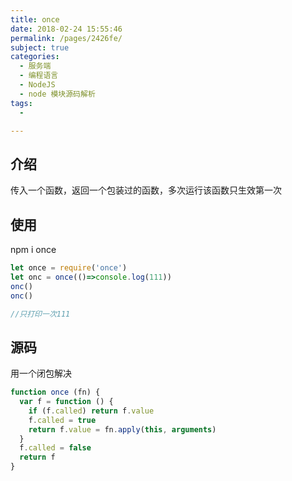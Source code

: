 ```yaml
---
title: once
date: 2018-02-24 15:55:46
permalink: /pages/2426fe/
subject: true
categories:
  - 服务端
  - 编程语言
  - NodeJS
  - node 模块源码解析
tags:
  - 

---
```

## 介绍

传入一个函数，返回一个包装过的函数，多次运行该函数只生效第一次

## 使用

npm i once

```js
let once = require('once')
let onc = once(()=>console.log(111))
onc()
onc()

//只打印一次111

```

## 源码

用一个闭包解决

```js
function once (fn) {
  var f = function () {
    if (f.called) return f.value
    f.called = true
    return f.value = fn.apply(this, arguments)
  }
  f.called = false
  return f
}
```